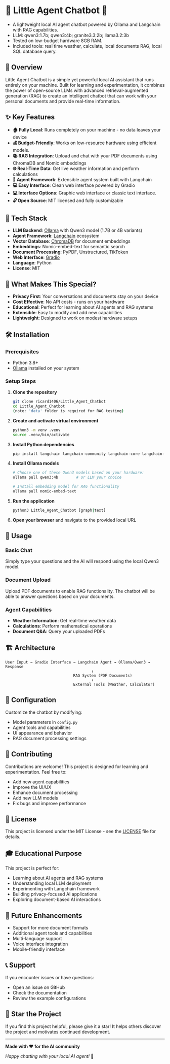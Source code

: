 # 🤖 Little Agent Chatbot 🤖

- A lightweight local AI agent chatbot powered by Ollama and Langchain with RAG capabilities.
- LLM: qwen3:1.7b; qwen3:4b; granite3.3:2b; llama3.2:3b
- Tested on low-budget hardware 8GB RAM.
- Included tools: real time weather, calculate, local documents RAG, local SQL database query.

## 🌟 Overview

Little Agent Chatbot is a simple yet powerful local AI assistant that runs entirely on your machine. Built for learning and experimentation, it combines the power of open-source LLMs with advanced retrieval-augmented generation (RAG) to create an intelligent chatbot that can work with your personal documents and provide real-time information.

## ✨ Key Features

- **🏠 Fully Local**: Runs completely on your machine - no data leaves your device
- **💰 Budget-Friendly**: Works on low-resource hardware using efficient models.
- **📚 RAG Integration**: Upload and chat with your PDF documents using ChromaDB and Nomic embeddings
- **🌐 Real-Time Data**: Get live weather information and perform calculations
- **🔧 Agent Framework**: Extensible agent system built with Langchain
- **💻 Easy Interface**: Clean web interface powered by Gradio
- **💻 Interface Options**: Graphic web interface or classic text interface.
- **🔓 Open Source**: MIT licensed and fully customizable

## 🚀 Tech Stack

- **LLM Backend**: [Ollama](https://ollama.ai/) with Qwen3 model (1.7B or 4B variants)
- **Agent Framework**: [Langchain](https://python.langchain.com/) ecosystem
- **Vector Database**: [ChromaDB](https://www.trychroma.com/) for document embeddings
- **Embeddings**: Nomic-embed-text for semantic search
- **Document Processing**: PyPDF, Unstructured, TikToken
- **Web Interface**: [Gradio](https://gradio.app/)
- **Language**: Python
- **License**: MIT

## 🎯 What Makes This Special?

- **Privacy First**: Your conversations and documents stay on your device
- **Cost Effective**: No API costs - runs on your hardware
- **Educational**: Perfect for learning about AI agents and RAG systems
- **Extensible**: Easy to modify and add new capabilities
- **Lightweight**: Designed to work on modest hardware setups

## 🛠️ Installation

### Prerequisites
- Python 3.8+
- [Ollama](https://ollama.ai/) installed on your system

### Setup Steps

1. **Clone the repository**
   ```bash
   git clone ricard1406/Little_Agent_Chatbot
   cd Little_Agent_Chatbot
   (note: 'data' folder is required for RAG testing)
   ```

2. **Create and activate virtual environment**
   ```bash
   python3 -m venv .venv
   source .venv/bin/activate
   ```

3. **Install Python dependencies**
   ```bash
   pip install langchain langchain-community langchain-core langchain-ollama chromadb sentence-transformers pypdf python-dotenv unstructured[pdf] tiktoken gradio
   ```

4. **Install Ollama models**
   ```bash
   # Choose one of these Qwen3 models based on your hardware:
   ollama pull qwen3:4b        # or LLM your choice
   
   # Install embedding model for RAG functionality
   ollama pull nomic-embed-text
   ```

5. **Run the application**
   ```bash
   python3 Little_Agent_Chatbot [graph|text]
   ```

6. **Open your browser** and navigate to the provided local URL

## 📖 Usage

### Basic Chat
Simply type your questions and the AI will respond using the local Qwen3 model.

### Document Upload
Upload PDF documents to enable RAG functionality. The chatbot will be able to answer questions based on your documents.

### Agent Capabilities
- **Weather Information**: Get real-time weather data
- **Calculations**: Perform mathematical operations
- **Document Q&A**: Query your uploaded PDFs

## 🏗️ Architecture

```
User Input → Gradio Interface → Langchain Agent → Ollama/Qwen3 → Response
                                      ↓
                              RAG System (PDF Documents)
                                      ↓
                              External Tools (Weather, Calculator)
```

## 🔧 Configuration

Customize the chatbot by modifying:
- Model parameters in `config.py`
- Agent tools and capabilities
- UI appearance and behavior
- RAG document processing settings

## 🤝 Contributing

Contributions are welcome! This project is designed for learning and experimentation. Feel free to:
- Add new agent capabilities
- Improve the UI/UX
- Enhance document processing
- Add new LLM models
- Fix bugs and improve performance

## 📝 License

This project is licensed under the MIT License - see the [LICENSE](LICENSE) file for details.

## 🎓 Educational Purpose

This project is perfect for:
- Learning about AI agents and RAG systems
- Understanding local LLM deployment
- Experimenting with Langchain framework
- Building privacy-focused AI applications
- Exploring document-based AI interactions

## 🔮 Future Enhancements

- Support for more document formats
- Additional agent tools and capabilities
- Multi-language support
- Voice interface integration
- Mobile-friendly interface

## 📞 Support

If you encounter issues or have questions:
- Open an issue on GitHub
- Check the documentation
- Review the example configurations

## 🌟 Star the Project

If you find this project helpful, please give it a star! It helps others discover the project and motivates continued development.

---

**Made with ❤️ for the AI community**

*Happy chatting with your local AI agent!* 🚀
